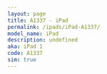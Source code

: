 ```yaml
---
layout: page
title: A1337 - iPad
permalink: /ipads/iPad-A1337/
model_name: iPad
description: undefined
aka: iPad 1
code: A1337
sim: true
---
```


